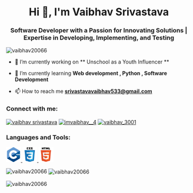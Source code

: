 <h1 align="center">Hi 👋, I'm Vaibhav Srivastava</h1>
<h3 align="center">Software Developer with a Passion for Innovating Solutions | Expertise in Developing, Implementing, and Testing</h3>

<p align="left"> <img src="https://komarev.com/ghpvc/?username=vaibhav20066&label=Profile%20views&color=0e75b6&style=flat" alt="vaibhav20066" /> </p>

- 🔭 I’m currently working on ** Unschool as a Youth Influencer **

- 🌱 I’m currently learning **Web development , Python , Software Development**

- 📫 How to reach me **srivastavavaibhav533@gmail.com**

<h3 align="left">Connect with me:</h3>
<p align="left">
<a href="https://linkedin.com/in/vaibhav srivastava" target="blank"><img align="center" src="https://raw.githubusercontent.com/rahuldkjain/github-profile-readme-generator/master/src/images/icons/Social/linked-in-alt.svg" alt="vaibhav srivastava" height="30" width="40" /></a>
<a href="https://instagram.com/imvaibhav__4" target="blank"><img align="center" src="https://raw.githubusercontent.com/rahuldkjain/github-profile-readme-generator/master/src/images/icons/Social/instagram.svg" alt="imvaibhav__4" height="30" width="40" /></a>
<a href="https://auth.geeksforgeeks.org/user/vaibhav_3001" target="blank"><img align="center" src="https://raw.githubusercontent.com/rahuldkjain/github-profile-readme-generator/master/src/images/icons/Social/geeks-for-geeks.svg" alt="vaibhav_3001" height="30" width="40" /></a>
</p>

<h3 align="left">Languages and Tools:</h3>
<p align="left"> <a href="https://www.w3schools.com/cpp/" target="_blank" rel="noreferrer"> <img src="https://raw.githubusercontent.com/devicons/devicon/master/icons/cplusplus/cplusplus-original.svg" alt="cplusplus" width="40" height="40"/> </a> <a href="https://www.w3schools.com/css/" target="_blank" rel="noreferrer"> <img src="https://raw.githubusercontent.com/devicons/devicon/master/icons/css3/css3-original-wordmark.svg" alt="css3" width="40" height="40"/> </a> <a href="https://www.w3.org/html/" target="_blank" rel="noreferrer"> <img src="https://raw.githubusercontent.com/devicons/devicon/master/icons/html5/html5-original-wordmark.svg" alt="html5" width="40" height="40"/> </a> </p>

<p><img align="left" src="https://github-readme-stats.vercel.app/api/top-langs?username=vaibhav20066&show_icons=true&locale=en&layout=compact" alt="vaibhav20066" /></p>

<p>&nbsp;<img align="center" src="https://github-readme-stats.vercel.app/api?username=vaibhav20066&show_icons=true&locale=en" alt="vaibhav20066" /></p>

<p><img align="center" src="https://github-readme-streak-stats.herokuapp.com/?user=vaibhav20066&" alt="vaibhav20066" /></p>

